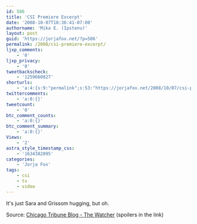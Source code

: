 ```yaml
---
id: 586
title: 'CSI Premiere Excerpt'
date: '2008-10-07T18:36:41-07:00'
authorname: 'Mika E. (Ipstenu)'
layout: post
guid: 'https://jorjafox.net/?p=586'
permalink: /2008/csi-premiere-excerpt/
ljxp_comments:
    - '0'
ljxp_privacy:
    - '0'
tweetbackscheck:
    - '1259660827'
shorturls:
    - 'a:4:{s:9:"permalink";s:53:"https://jorjafox.net/2008/10/07/csi-premiere-excerpt/";s:7:"tinyurl";s:25:"http://tinyurl.com/mektdf";s:4:"isgd";s:18:"http://is.gd/534lS";s:5:"bitly";s:20:"http://bit.ly/7ol9Kh";}'
twittercomments:
    - 'a:0:{}'
tweetcount:
    - '0'
btc_comment_counts:
    - 'a:0:{}'
btc_comment_summary:
    - 'a:0:{}'
Views:
    - '2'
astra_style_timestamp_css:
    - '1634382095'
categories:
    - 'Jorja Fox'
tags:
    - csi
    - tv
    - video
---
```


It's just Sara and Grissom hugging, but oh.

<div style="text-align: center; margin: auto"><object type="application/x-shockwave-flash" style="width:450px; height:366px;" data="http://www.youtube.com/v/S_ZPUZOhMXo"><param name="movie" value="http://www.youtube.com/v/S_ZPUZOhMXo" /></object></div>

Source: <a href="http://featuresblogs.chicagotribune.com/entertainment_tv/2008/10/csi-warrick.html">Chicago Tribune Blog - The Watcher</a> (spoilers in the link)
